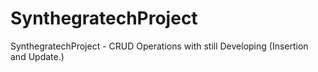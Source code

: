 # SynthegratechProject
SynthegratechProject - CRUD Operations with still Developing (Insertion and Update.)
